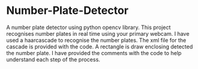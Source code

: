 # Number-Plate-Detector
A number plate detector using python opencv library.
This project recognises number plates in real time using your primary webcam. I have used a haarcascade to recognise the number plates. The xml file for the cascade is provided with the code. A rectangle is draw enclosing detected the number plate. 
I have provided the comments with the code to help understand each step of the process.
